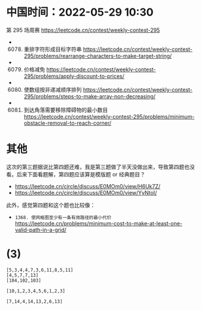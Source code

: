 
# 中国时间：2022-05-29 10:30

第 295 场周赛 https://leetcode.cn/contest/weekly-contest-295
- 6078. 重排字符形成目标字符串 https://leetcode.cn/contest/weekly-contest-295/problems/rearrange-characters-to-make-target-string/
- 6079. 价格减免 https://leetcode.cn/contest/weekly-contest-295/problems/apply-discount-to-prices/
- 6080. 使数组按非递减顺序排列 https://leetcode.cn/contest/weekly-contest-295/problems/steps-to-make-array-non-decreasing/
- 6081. 到达角落需要移除障碍物的最小数目 https://leetcode.cn/contest/weekly-contest-295/problems/minimum-obstacle-removal-to-reach-corner/

# 其他

这次的第三题据说比第四题还难，我是第三题做了半天没做出来，导致第四题也没看。后来下面看题解，第四题应该算是模版题 or 经典题目？
- https://leetcode.cn/circle/discuss/E0MOm0/view/H6Uk7Z/
- https://leetcode.cn/circle/discuss/E0MOm0/view/YyNtoI/

此外，感觉第四题和这个题也比较像：
- `1368. 使网格图至少有一条有效路径的最小代价` https://leetcode.cn/problems/minimum-cost-to-make-at-least-one-valid-path-in-a-grid/

# (3)

```
[5,3,4,4,7,3,6,11,8,5,11]
[4,5,7,7,13]
[104,102,103]

[10,1,2,3,4,5,6,1,2,3]

[7,14,4,14,13,2,6,13]
```
